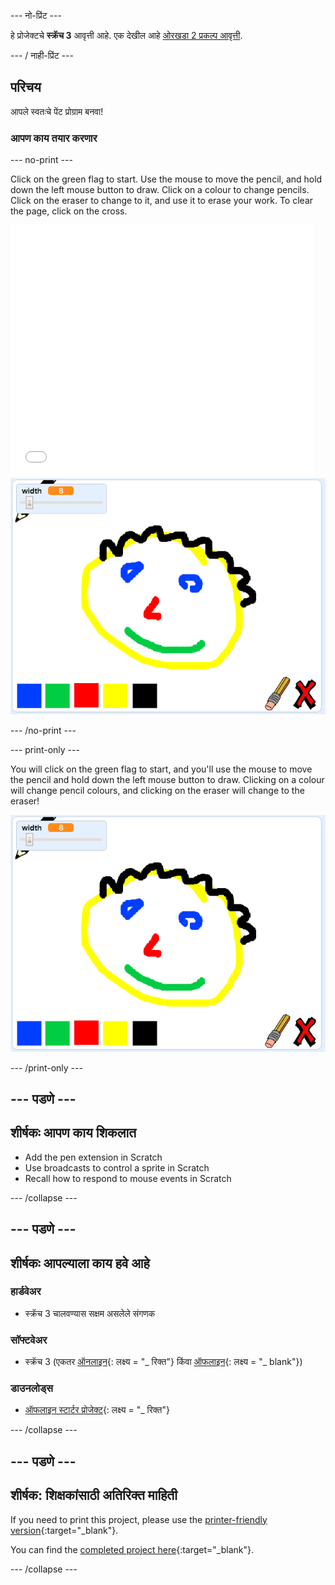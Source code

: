 \--- नो-प्रिंट \---

हे प्रोजेक्टचे **स्क्रॅच 3** आवृत्ती आहे. एक देखील आहे [ओरखडा 2 प्रकल्प आवृत्ती](https://projects.raspberrypi.org/en/projects/paint-box-scratch2).

\--- / नाही-प्रिंट \---

## परिचय

आपले स्वतःचे पेंट प्रोग्राम बनवा!

### आपण काय तयार करणार

\--- no-print \---

Click on the green flag to start. Use the mouse to move the pencil, and hold down the left mouse button to draw. Click on a colour to change pencils. Click on the eraser to change to it, and use it to erase your work. To clear the page, click on the cross.

<div class="scratch-preview">
  <iframe allowtransparency="true" width="485" height="402" src="//scratch.mit.edu/projects/embed/267243161/?autostart=false" frameborder="0" scrolling="no"></iframe>
  <img src="images/showcase.png">
</div>

\--- /no-print \---

\--- print-only \---

You will click on the green flag to start, and you'll use the mouse to move the pencil and hold down the left mouse button to draw. Clicking on a colour will change pencil colours, and clicking on the eraser will change to the eraser!

![showcase](images/showcase.png)

\--- /print-only \---

## \--- पडणे \---

## शीर्षकः आपण काय शिकलात

+ Add the pen extension in Scratch
+ Use broadcasts to control a sprite in Scratch
+ Recall how to respond to mouse events in Scratch

\--- /collapse \---

## \--- पडणे \---

## शीर्षकः आपल्याला काय हवे आहे

### हार्डवेअर

+ स्क्रॅच 3 चालवण्यास सक्षम असलेले संगणक

### सॉफ्टवेअर

+ स्क्रॅच 3 (एकतर [ऑनलाइन](http://rpf.io/scratchon){: लक्ष्य = "_ रिक्त"} किंवा [ऑफलाइन](http://rpf.io/scratchoff){: लक्ष्य = "_ blank"})

### डाउनलोड्स

+ [ऑफलाइन स्टार्टर प्रोजेक्ट](http://rpf.io/p/en/paint-box-go){: लक्ष्य = "_ रिक्त"}

\--- /collapse \---

## \--- पडणे \---

## शीर्षक: शिक्षकांसाठी अतिरिक्त माहिती

If you need to print this project, please use the [printer-friendly version](https://projects.raspberrypi.org/en/projects/paint-box/print){:target="_blank"}.

You can find the [completed project here](http://rpf.io/p/en/paint-box-get){:target="_blank"}.

\--- /collapse \---